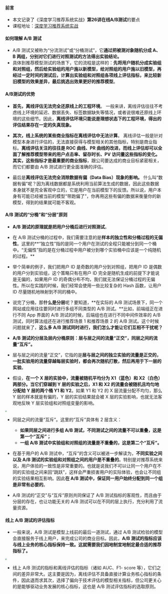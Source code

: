 #### 前言

- 本文记录了《深度学习推荐系统实战》**第26讲在线A/B测试**的要点
- 课程地址：[深度学习推荐系统实战](https://time.geekbang.org/column/intro/349)

#### 如何理解 A/B 测试

- A/B 测试又被称为“分流测试”或“分桶测试”，它**通过把被测对象随机分成 A、B 两组，分别对它们进行对照测试的方法得出实验结论。**
- 具体到推荐模型测试的场景下，它的流程是这样的：**先将用户随机分成实验组和对照组，然后给实验组的用户施以新模型，给对照组的用户施以旧模型，再经过一定时间的测试后，计算出实验组和对照组各项线上评估指标，来比较新旧模型的效果差异，最后挑选出效果更好的推荐模型**。

#### A/B测试的优势

- **首先，离线评估无法完全还原线上的工程环境**。 一般来讲，离线评估往往不考虑线上环境的延迟、数据丢失、标签数据缺失等情况，或者说很难还原线上环境的这些细节。因此，**离线评估环境只能说是理想状态下的工程环境，得出的评估结果存在一定的失真现象。**

- **其次，线上系统的某些商业指标在离线评估中无法计算**。 离线评估一般是针对模型本身进行评估的，无法直接获得与模型相关的其他指标，特别是商业指标。**离线评估关注的往往是 ROC 曲线、PR 曲线的改进，而线上评估却可以全面了解推荐模型带来的用户点击率、留存时长、PV 访问量这些指标的变化。其实，这些指标才是最重要的商业指标**，跟公司要达成的商业目标紧密相关，而它们都要由 A/B 测试进行更全面准确的评估。

- 最后是**离线评估无法完全消除数据有偏（Data Bias）现象的影响。** 什么叫“数据有偏”呢？因为离线数据都是系统利用当前算法生成的数据，因此这些数据本身就不是完全客观中立的，它是用户在当前模型下的反馈。所以说，用户本身有可能已经被当前的模型“带跑偏了”，你再用这些有偏的数据来衡量你的新模型，得到的结果就可能不客观。

#### A/B 测试的“分桶”和“分层”原则

- **A/B 测试的原理就是把用户分桶后进行对照测试**。

- 在 A/B 测试分桶的过程中，我们需要注意的是**样本的独立性和分桶过程的无偏性**。这里的**“独立性”指的是同一个用户在测试的全程只能被分到同一个桶中。“无偏性”指的是在分桶过程中用户被分到哪个实验桶中应该是一个纯随机的过程。**

- 举个简单的例子，我们把用户 ID 是奇数的用户分到对照组，把用户 ID 是偶数的用户分到实验组，这个策略只有在用户 ID 完全是随机生成的前提下才能说是无偏的，如果用户 ID 的奇偶分布不均，我们就无法保证分桶过程的无偏性。所以在实践的时候，我们经常会使用一些比较复杂的 Hash 函数，让用户 ID 尽量随机地映射到不同的桶中。
- 说完了分桶，那**什么是分层**呢？要知道，**在实际的 A/B 测试场景下，同一个网站或应用往往要同时进行多组不同类型的 A/B 测试。**比如，前端组正在进行不同 App 界面的 A/B 测试的时候，后端组也在进行不同中间件效率的 A/B 测试，同时算法组还在进行推荐场景 1 和推荐场景 2 的 A/B 测试。这个时候问题就来了，**这么多 A/B 测试同时进行，我们怎么才能让它们互相不干扰呢？**

- **A/B 测试的分层及层内分桶原则：层与层之间的流量“正交”，同层之间的流量“互斥”。**

- 层与层之间的流量“正交”，它指的是**层与层之间的独立实验的流量是正交的，一批实验用的流量穿越每层实验时，都会再次随机打散，然后再用于下一层的实验**。

- 假设，**在一个 X 层的实验中，流量被随机平均分为 X1（蓝色）和 X2（白色）两部分。当它们穿越到 Y 层的实验之后，X1 和 X2 的流量会被随机且均匀地分配给 Y 层的两个桶 Y1 和 Y2**。如果 Y1 和 Y2 的 X 层流量分配不均匀，那么 Y 层的样本就是有偏的，Y 层的实验结果就会被 X 层的实验影响，也就无法客观地反映 Y 层实验组和对照组变量的影响。

<img src="https://blog-1258986886.cos.ap-beijing.myqcloud.com/%E6%8E%A8%E8%8D%90%E7%B3%BB%E7%BB%9F%E5%AD%A6%E4%B9%A0/28-6.jpg" style="zoom: 33%;" />

- 同层之间的流量“互斥”。这里的“互斥”具体有 2 层含义：
  - **如果同层之间进行多组 A/B 测试，不同测试之间的流量不可以重叠，这是第一个“互斥”；**
  - **一组 A/B 测试中实验组和对照组的流量是不重叠的，这是第二个“互斥”。**

- 在基于用户的 A/B 测试中，“互斥”的含义可以被进一步解读为，**不同实验之间以及 A/B 测试的实验组和对照组之间的用户是不重叠的**。特别是对推荐系统来说，用户体验的一致性是非常重要的。也就是说我们不可以让同一个用户在不同的实验组之间来回“跳跃”，这样会严重损害用户的实际体验，也会让不同组的实验结果相互影响。因此**在 A/B 测试中，保证同一用户始终分配到同一个组是非常有必要的**。

- A/B 测试的“正交”与“互斥”原则共同保证了 A/B 测试指标的客观性，而且由于分层的存在，也让功能无关的 A/B 测试可以在不同的层上执行，充分利用了流量资源。

#### 线上 A/B 测试的评估指标

- 一般来说，A/B 测试是模型上线前的最后一道测试，通过 A/B 测试检验的模型会直接服务于线上用户，来完成公司的商业目标。因此，**A/B 测试的指标应该与线上业务的核心指标保持一致。这就需要我们因地制宜地制定最合适的推荐指标了。**

<img src="https://blog-1258986886.cos.ap-beijing.myqcloud.com/%E6%8E%A8%E8%8D%90%E7%B3%BB%E7%BB%9F%E5%AD%A6%E4%B9%A0/28-7.jpg" style="zoom:33%;" />

- 线上 A/B 测试的指标和离线评估的指标（诸如 AUC、F1- score 等），它们之间的差异非常大。这主要是因为，离线评估不具备直接计算业务核心指标的条件，因此退而求其次，选择了偏向于技术评估的模型相关指标，但公司更关心的是能够驱动业务发展的核心指标，这也是 A/B 测试评估指标的选取原则。